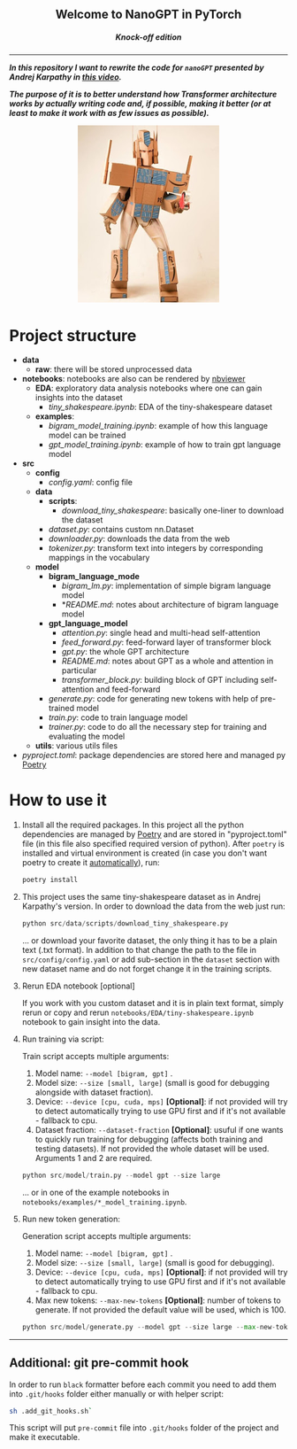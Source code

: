 <p>
    <h2 align="center">Welcome to NanoGPT in PyTorch</h2>
    <h5 align="center">Knock-off edition<h5>
</p>

***

In this repository I want to rewrite the code for `nanoGPT` presented by Andrej Karpathy in [this video](https://www.youtube.com/watch?v=kCc8FmEb1nY).

The purpose of it is to better understand how Transformer architecture works by actually writing code and, if possible, making it better (or at least to make it work with as few issues as possible).

<p align=center><img src="references/readme/amazon_prime.jpg"></p>

# Project structure

- **data**
  - **raw**: there will be stored unprocessed data
- **notebooks**: notebooks are also can be rendered by [nbviewer](https://nbviewer.org/)
  - **EDA**: exploratory data analysis notebooks where one can gain insights into the dataset
    - *tiny_shakespeare.ipynb*: EDA of the tiny-shakespeare dataset
  - **examples**:
    - *bigram_model_training.ipynb*: example of how this language model can be trained
    - *gpt_model_training.ipynb*: example of how to train gpt language model
- **src**
  - **config**
    - *config.yaml*: config file
  - **data**
    - **scripts**:
      - *download_tiny_shakespeare*: basically one-liner to download the dataset
    - *dataset.py*: contains custom nn.Dataset
    - *downloader.py*: downloads the data from the web
    - *tokenizer.py*: transform text into integers by corresponding mappings in the vocabulary
  - **model**
    - **bigram_language_mode**
      - *bigram_lm.py*: implementation of simple bigram language model
      - **README.md*: notes about architecture of bigram language model
    - **gpt_language_model**
      - *attention.py*: single head and multi-head self-attention
      - *feed_forward.py*: feed-forward layer of transformer block
      - *gpt.py*: the whole GPT architecture
      - *README.md*: notes about GPT as a whole and attention in particular
      - *transformer_block.py*: building block of GPT including self-attention and feed-forward
    - *generate.py*: code for generating new tokens with help of pre-trained model
    - *train.py*: code to train language model
    - *trainer.py*: code to do all the necessary step for training and evaluating the model
  - **utils**: various utils files
- *pyproject.toml*: package dependencies are stored here and managed py [Poetry](https://python-poetry.org/)

# How to use it

1. Install all the required packages. In this project all the python dependencies are managed by [Poetry](https://python-poetry.org/) and are stored in "pyproject.toml" file (in this file also specified required version of python). After `poetry` is installed and virtual environment is created (in case you don't want poetry to create it [automatically](https://python-poetry.org/docs/configuration/#virtualenvscreate)), run:

    ```bash
    poetry install
    ```

2. This project uses the same tiny-shakespeare dataset as in Andrej Karpathy's version. In order to download the data from the web just run:

    ```python
    python src/data/scripts/download_tiny_shakespeare.py
    ```

    ... or download your favorite dataset, the only thing it has to be a plain text (.txt format). In addition to that change the path to the file in `src/config/config.yaml` or add sub-section in the `dataset` section with new dataset name and do not forget change it in the training scripts.

3. Rerun EDA notebook [optional]

    If you work with you custom dataset and it is in plain text format, simply rerun or copy and rerun `notebooks/EDA/tiny-shakespeare.ipynb` notebook to gain insight into the data.

4. Run training via script:

    Train script accepts multiple arguments:
    1. Model name: `--model [bigram, gpt]` .
    2. Model size: `--size [small, large]` (small is good for debugging alongside with dataset fraction).
    3. Device: `--device [cpu, cuda, mps]` **[Optional]**: if not provided will try to detect automatically trying to use GPU first and if it's not available - fallback to cpu.
    4. Dataset fraction: `--dataset-fraction` **[Optional]**: usuful if one wants to quickly run training for debugging (affects both training and testing datasets). If not provided the whole dataset will be used.
    Arguments 1 and 2 are required.

    ```python
    python src/model/train.py --model gpt --size large
    ```

    ... or in one of the example notebooks in `notebooks/examples/*_model_training.ipynb`.

5. Run new token generation:

    Generation script accepts multiple arguments:
    1. Model name: `--model [bigram, gpt]` .
    2. Model size: `--size [small, large]` (small is good for debugging).
    3. Device: `--device [cpu, cuda, mps]` **[Optional]**: if not provided will try to detect automatically trying to use GPU first and if it's not available - fallback to cpu.
    4. Max new tokens: `--max-new-tokens` **[Optional]**: number of tokens to generate. If not provided the default value will be used, which is 100.

    ```python
    python src/model/generate.py --model gpt --size large --max-new-tokens 100
    ```

***

## Additional: git pre-commit hook

In order to run `black` formatter before each commit you need to add them into `.git/hooks` folder either manually or with helper script:

```bash
sh .add_git_hooks.sh`
```

This script will put `pre-commit` file into `.git/hooks` folder of the project and make it executable.
